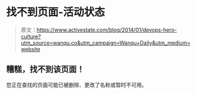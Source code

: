 # 找不到页面-活动状态

> 原文：<https://www.activestate.com/blog/2014/01/devops-hero-culture?utm_source=wanqu.co&utm_campaign=Wanqu+Daily&utm_medium=website>

## 糟糕，找不到该页面！

您正在查找的页面可能已被删除、更改了名称或暂时不可用。